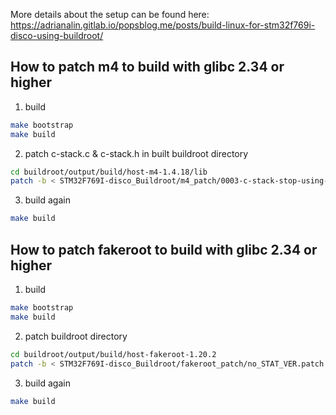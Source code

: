 More details about the setup can be found here:
https://adrianalin.gitlab.io/popsblog.me/posts/build-linux-for-stm32f769i-disco-using-buildroot/

## How to patch m4 to build with glibc 2.34 or higher
1. build
```bash
make bootstrap
make build
```

2. patch c-stack.c & c-stack.h in built buildroot directory
```bash
cd buildroot/output/build/host-m4-1.4.18/lib
patch -b < STM32F769I-disco_Buildroot/m4_patch/0003-c-stack-stop-using-SIGSTKSZ.patch
```

3. build again
```bash
make build
```
## How to patch fakeroot to build with glibc 2.34 or higher
1. build
```bash
make bootstrap
make build
```

2. patch buildroot directory
```bash
cd buildroot/output/build/host-fakeroot-1.20.2
patch -b < STM32F769I-disco_Buildroot/fakeroot_patch/no_STAT_VER.patch
```

3. build again
```bash
make build
```
